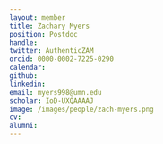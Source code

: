 ```yaml
---
layout: member
title: Zachary Myers
position: Postdoc
handle:
twitter: AuthenticZAM
orcid: 0000-0002-7225-0290
calendar:
github:
linkedin:
email: myers998@umn.edu
scholar: IoD-UXQAAAAJ
image: /images/people/zach-myers.png
cv:
alumni:
---
```

